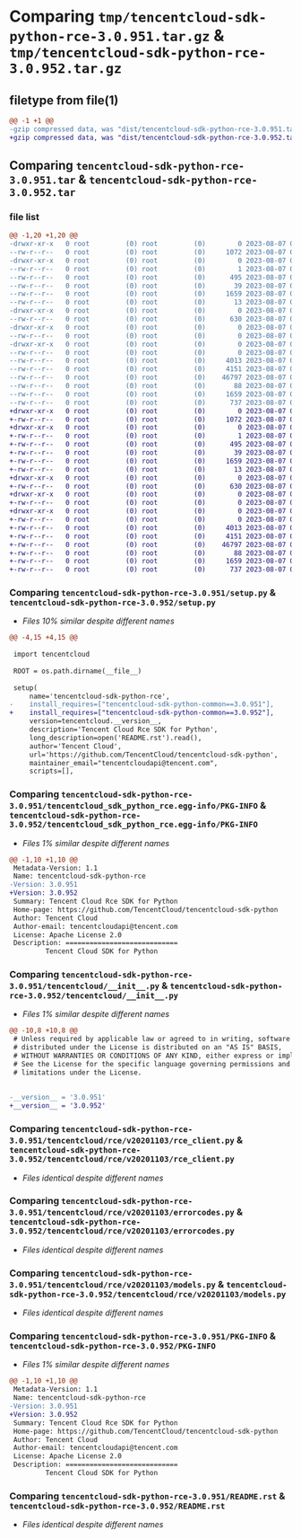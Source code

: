 # Comparing `tmp/tencentcloud-sdk-python-rce-3.0.951.tar.gz` & `tmp/tencentcloud-sdk-python-rce-3.0.952.tar.gz`

## filetype from file(1)

```diff
@@ -1 +1 @@
-gzip compressed data, was "dist/tencentcloud-sdk-python-rce-3.0.951.tar", last modified: Mon Aug  7 00:32:13 2023, max compression
+gzip compressed data, was "dist/tencentcloud-sdk-python-rce-3.0.952.tar", last modified: Mon Aug  7 09:00:02 2023, max compression
```

## Comparing `tencentcloud-sdk-python-rce-3.0.951.tar` & `tencentcloud-sdk-python-rce-3.0.952.tar`

### file list

```diff
@@ -1,20 +1,20 @@
-drwxr-xr-x   0 root         (0) root         (0)        0 2023-08-07 00:32:13.000000 tencentcloud-sdk-python-rce-3.0.951/
--rw-r--r--   0 root         (0) root         (0)     1072 2023-08-07 00:32:13.000000 tencentcloud-sdk-python-rce-3.0.951/setup.py
-drwxr-xr-x   0 root         (0) root         (0)        0 2023-08-07 00:32:13.000000 tencentcloud-sdk-python-rce-3.0.951/tencentcloud_sdk_python_rce.egg-info/
--rw-r--r--   0 root         (0) root         (0)        1 2023-08-07 00:32:13.000000 tencentcloud-sdk-python-rce-3.0.951/tencentcloud_sdk_python_rce.egg-info/dependency_links.txt
--rw-r--r--   0 root         (0) root         (0)      495 2023-08-07 00:32:13.000000 tencentcloud-sdk-python-rce-3.0.951/tencentcloud_sdk_python_rce.egg-info/SOURCES.txt
--rw-r--r--   0 root         (0) root         (0)       39 2023-08-07 00:32:13.000000 tencentcloud-sdk-python-rce-3.0.951/tencentcloud_sdk_python_rce.egg-info/requires.txt
--rw-r--r--   0 root         (0) root         (0)     1659 2023-08-07 00:32:13.000000 tencentcloud-sdk-python-rce-3.0.951/tencentcloud_sdk_python_rce.egg-info/PKG-INFO
--rw-r--r--   0 root         (0) root         (0)       13 2023-08-07 00:32:13.000000 tencentcloud-sdk-python-rce-3.0.951/tencentcloud_sdk_python_rce.egg-info/top_level.txt
-drwxr-xr-x   0 root         (0) root         (0)        0 2023-08-07 00:32:13.000000 tencentcloud-sdk-python-rce-3.0.951/tencentcloud/
--rw-r--r--   0 root         (0) root         (0)      630 2023-08-07 00:32:13.000000 tencentcloud-sdk-python-rce-3.0.951/tencentcloud/__init__.py
-drwxr-xr-x   0 root         (0) root         (0)        0 2023-08-07 00:32:13.000000 tencentcloud-sdk-python-rce-3.0.951/tencentcloud/rce/
--rw-r--r--   0 root         (0) root         (0)        0 2023-08-07 00:32:13.000000 tencentcloud-sdk-python-rce-3.0.951/tencentcloud/rce/__init__.py
-drwxr-xr-x   0 root         (0) root         (0)        0 2023-08-07 00:32:13.000000 tencentcloud-sdk-python-rce-3.0.951/tencentcloud/rce/v20201103/
--rw-r--r--   0 root         (0) root         (0)        0 2023-08-07 00:32:13.000000 tencentcloud-sdk-python-rce-3.0.951/tencentcloud/rce/v20201103/__init__.py
--rw-r--r--   0 root         (0) root         (0)     4013 2023-08-07 00:32:13.000000 tencentcloud-sdk-python-rce-3.0.951/tencentcloud/rce/v20201103/rce_client.py
--rw-r--r--   0 root         (0) root         (0)     4151 2023-08-07 00:32:13.000000 tencentcloud-sdk-python-rce-3.0.951/tencentcloud/rce/v20201103/errorcodes.py
--rw-r--r--   0 root         (0) root         (0)    46797 2023-08-07 00:32:13.000000 tencentcloud-sdk-python-rce-3.0.951/tencentcloud/rce/v20201103/models.py
--rw-r--r--   0 root         (0) root         (0)       88 2023-08-07 00:32:13.000000 tencentcloud-sdk-python-rce-3.0.951/setup.cfg
--rw-r--r--   0 root         (0) root         (0)     1659 2023-08-07 00:32:13.000000 tencentcloud-sdk-python-rce-3.0.951/PKG-INFO
--rw-r--r--   0 root         (0) root         (0)      737 2023-08-07 00:32:13.000000 tencentcloud-sdk-python-rce-3.0.951/README.rst
+drwxr-xr-x   0 root         (0) root         (0)        0 2023-08-07 09:00:02.000000 tencentcloud-sdk-python-rce-3.0.952/
+-rw-r--r--   0 root         (0) root         (0)     1072 2023-08-07 09:00:01.000000 tencentcloud-sdk-python-rce-3.0.952/setup.py
+drwxr-xr-x   0 root         (0) root         (0)        0 2023-08-07 09:00:02.000000 tencentcloud-sdk-python-rce-3.0.952/tencentcloud_sdk_python_rce.egg-info/
+-rw-r--r--   0 root         (0) root         (0)        1 2023-08-07 09:00:02.000000 tencentcloud-sdk-python-rce-3.0.952/tencentcloud_sdk_python_rce.egg-info/dependency_links.txt
+-rw-r--r--   0 root         (0) root         (0)      495 2023-08-07 09:00:02.000000 tencentcloud-sdk-python-rce-3.0.952/tencentcloud_sdk_python_rce.egg-info/SOURCES.txt
+-rw-r--r--   0 root         (0) root         (0)       39 2023-08-07 09:00:02.000000 tencentcloud-sdk-python-rce-3.0.952/tencentcloud_sdk_python_rce.egg-info/requires.txt
+-rw-r--r--   0 root         (0) root         (0)     1659 2023-08-07 09:00:02.000000 tencentcloud-sdk-python-rce-3.0.952/tencentcloud_sdk_python_rce.egg-info/PKG-INFO
+-rw-r--r--   0 root         (0) root         (0)       13 2023-08-07 09:00:02.000000 tencentcloud-sdk-python-rce-3.0.952/tencentcloud_sdk_python_rce.egg-info/top_level.txt
+drwxr-xr-x   0 root         (0) root         (0)        0 2023-08-07 09:00:02.000000 tencentcloud-sdk-python-rce-3.0.952/tencentcloud/
+-rw-r--r--   0 root         (0) root         (0)      630 2023-08-07 09:00:01.000000 tencentcloud-sdk-python-rce-3.0.952/tencentcloud/__init__.py
+drwxr-xr-x   0 root         (0) root         (0)        0 2023-08-07 09:00:02.000000 tencentcloud-sdk-python-rce-3.0.952/tencentcloud/rce/
+-rw-r--r--   0 root         (0) root         (0)        0 2023-08-07 09:00:01.000000 tencentcloud-sdk-python-rce-3.0.952/tencentcloud/rce/__init__.py
+drwxr-xr-x   0 root         (0) root         (0)        0 2023-08-07 09:00:02.000000 tencentcloud-sdk-python-rce-3.0.952/tencentcloud/rce/v20201103/
+-rw-r--r--   0 root         (0) root         (0)        0 2023-08-07 09:00:01.000000 tencentcloud-sdk-python-rce-3.0.952/tencentcloud/rce/v20201103/__init__.py
+-rw-r--r--   0 root         (0) root         (0)     4013 2023-08-07 09:00:01.000000 tencentcloud-sdk-python-rce-3.0.952/tencentcloud/rce/v20201103/rce_client.py
+-rw-r--r--   0 root         (0) root         (0)     4151 2023-08-07 09:00:01.000000 tencentcloud-sdk-python-rce-3.0.952/tencentcloud/rce/v20201103/errorcodes.py
+-rw-r--r--   0 root         (0) root         (0)    46797 2023-08-07 09:00:01.000000 tencentcloud-sdk-python-rce-3.0.952/tencentcloud/rce/v20201103/models.py
+-rw-r--r--   0 root         (0) root         (0)       88 2023-08-07 09:00:02.000000 tencentcloud-sdk-python-rce-3.0.952/setup.cfg
+-rw-r--r--   0 root         (0) root         (0)     1659 2023-08-07 09:00:02.000000 tencentcloud-sdk-python-rce-3.0.952/PKG-INFO
+-rw-r--r--   0 root         (0) root         (0)      737 2023-08-07 09:00:01.000000 tencentcloud-sdk-python-rce-3.0.952/README.rst
```

### Comparing `tencentcloud-sdk-python-rce-3.0.951/setup.py` & `tencentcloud-sdk-python-rce-3.0.952/setup.py`

 * *Files 10% similar despite different names*

```diff
@@ -4,15 +4,15 @@
 
 import tencentcloud
 
 ROOT = os.path.dirname(__file__)
 
 setup(
     name='tencentcloud-sdk-python-rce',
-    install_requires=["tencentcloud-sdk-python-common==3.0.951"],
+    install_requires=["tencentcloud-sdk-python-common==3.0.952"],
     version=tencentcloud.__version__,
     description='Tencent Cloud Rce SDK for Python',
     long_description=open('README.rst').read(),
     author='Tencent Cloud',
     url='https://github.com/TencentCloud/tencentcloud-sdk-python',
     maintainer_email="tencentcloudapi@tencent.com",
     scripts=[],
```

### Comparing `tencentcloud-sdk-python-rce-3.0.951/tencentcloud_sdk_python_rce.egg-info/PKG-INFO` & `tencentcloud-sdk-python-rce-3.0.952/tencentcloud_sdk_python_rce.egg-info/PKG-INFO`

 * *Files 1% similar despite different names*

```diff
@@ -1,10 +1,10 @@
 Metadata-Version: 1.1
 Name: tencentcloud-sdk-python-rce
-Version: 3.0.951
+Version: 3.0.952
 Summary: Tencent Cloud Rce SDK for Python
 Home-page: https://github.com/TencentCloud/tencentcloud-sdk-python
 Author: Tencent Cloud
 Author-email: tencentcloudapi@tencent.com
 License: Apache License 2.0
 Description: ============================
         Tencent Cloud SDK for Python
```

### Comparing `tencentcloud-sdk-python-rce-3.0.951/tencentcloud/__init__.py` & `tencentcloud-sdk-python-rce-3.0.952/tencentcloud/__init__.py`

 * *Files 1% similar despite different names*

```diff
@@ -10,8 +10,8 @@
 # Unless required by applicable law or agreed to in writing, software
 # distributed under the License is distributed on an "AS IS" BASIS,
 # WITHOUT WARRANTIES OR CONDITIONS OF ANY KIND, either express or implied.
 # See the License for the specific language governing permissions and
 # limitations under the License.
 
 
-__version__ = '3.0.951'
+__version__ = '3.0.952'
```

### Comparing `tencentcloud-sdk-python-rce-3.0.951/tencentcloud/rce/v20201103/rce_client.py` & `tencentcloud-sdk-python-rce-3.0.952/tencentcloud/rce/v20201103/rce_client.py`

 * *Files identical despite different names*

### Comparing `tencentcloud-sdk-python-rce-3.0.951/tencentcloud/rce/v20201103/errorcodes.py` & `tencentcloud-sdk-python-rce-3.0.952/tencentcloud/rce/v20201103/errorcodes.py`

 * *Files identical despite different names*

### Comparing `tencentcloud-sdk-python-rce-3.0.951/tencentcloud/rce/v20201103/models.py` & `tencentcloud-sdk-python-rce-3.0.952/tencentcloud/rce/v20201103/models.py`

 * *Files identical despite different names*

### Comparing `tencentcloud-sdk-python-rce-3.0.951/PKG-INFO` & `tencentcloud-sdk-python-rce-3.0.952/PKG-INFO`

 * *Files 1% similar despite different names*

```diff
@@ -1,10 +1,10 @@
 Metadata-Version: 1.1
 Name: tencentcloud-sdk-python-rce
-Version: 3.0.951
+Version: 3.0.952
 Summary: Tencent Cloud Rce SDK for Python
 Home-page: https://github.com/TencentCloud/tencentcloud-sdk-python
 Author: Tencent Cloud
 Author-email: tencentcloudapi@tencent.com
 License: Apache License 2.0
 Description: ============================
         Tencent Cloud SDK for Python
```

### Comparing `tencentcloud-sdk-python-rce-3.0.951/README.rst` & `tencentcloud-sdk-python-rce-3.0.952/README.rst`

 * *Files identical despite different names*

